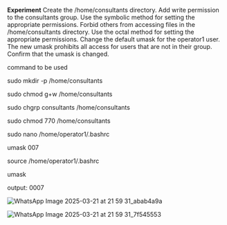 **Experiment**
Create the /home/consultants directory. Add write permission to the consultants group. Use the symbolic method for setting the appropriate permissions.  Forbid others from accessing files in the /home/consultants directory. Use the octal method for setting the appropriate permissions. 
Change the default umask for the operator1 user. The new umask prohibits all access for users that are not in their group. Confirm that the umask is changed.

command to be used

sudo mkdir -p /home/consultants

sudo chmod g+w /home/consultants

sudo chgrp consultants /home/consultants

sudo chmod 770 /home/consultants

sudo nano /home/operator1/.bashrc

umask 007

source /home/operator1/.bashrc

umask

output: 0007

![WhatsApp Image 2025-03-21 at 21 59 31_abab4a9a](https://github.com/user-attachments/assets/22b20c47-8e97-4f63-b61a-2d32439e5bf4)

![WhatsApp Image 2025-03-21 at 21 59 31_7f545553](https://github.com/user-attachments/assets/d97b0b19-db64-434f-827f-78f2f6c41d29)




